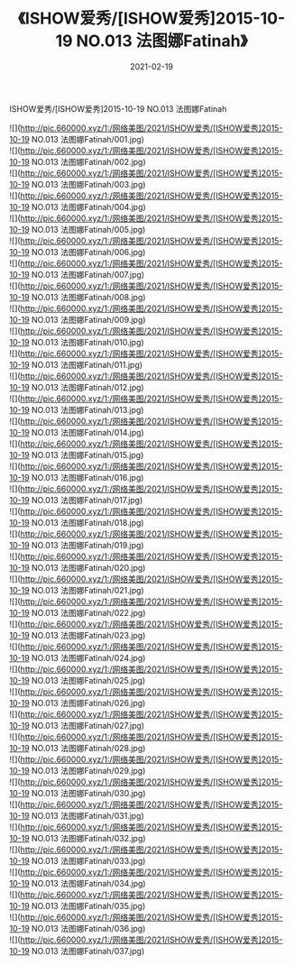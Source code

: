 ﻿---
layout: post
title:  《ISHOW爱秀/[ISHOW爱秀]2015-10-19 NO.013 法图娜Fatinah》
date:   2021-02-19
img: http://pic.660000.xyz/1:/网络美图/2021/ISHOW爱秀/[ISHOW爱秀]2015-10-19 NO.013 法图娜Fatinah/000.jpg
categories: [美女, 清纯, 唯美]
---

ISHOW爱秀/[ISHOW爱秀]2015-10-19 NO.013 法图娜Fatinah

 ![](http://pic.660000.xyz/1:/网络美图/2021/ISHOW爱秀/[ISHOW爱秀]2015-10-19 NO.013 法图娜Fatinah/001.jpg) <br>![](http://pic.660000.xyz/1:/网络美图/2021/ISHOW爱秀/[ISHOW爱秀]2015-10-19 NO.013 法图娜Fatinah/002.jpg) <br>![](http://pic.660000.xyz/1:/网络美图/2021/ISHOW爱秀/[ISHOW爱秀]2015-10-19 NO.013 法图娜Fatinah/003.jpg) <br>![](http://pic.660000.xyz/1:/网络美图/2021/ISHOW爱秀/[ISHOW爱秀]2015-10-19 NO.013 法图娜Fatinah/004.jpg) <br>![](http://pic.660000.xyz/1:/网络美图/2021/ISHOW爱秀/[ISHOW爱秀]2015-10-19 NO.013 法图娜Fatinah/005.jpg) <br>![](http://pic.660000.xyz/1:/网络美图/2021/ISHOW爱秀/[ISHOW爱秀]2015-10-19 NO.013 法图娜Fatinah/006.jpg) <br>![](http://pic.660000.xyz/1:/网络美图/2021/ISHOW爱秀/[ISHOW爱秀]2015-10-19 NO.013 法图娜Fatinah/007.jpg) <br>![](http://pic.660000.xyz/1:/网络美图/2021/ISHOW爱秀/[ISHOW爱秀]2015-10-19 NO.013 法图娜Fatinah/008.jpg) <br>![](http://pic.660000.xyz/1:/网络美图/2021/ISHOW爱秀/[ISHOW爱秀]2015-10-19 NO.013 法图娜Fatinah/009.jpg) <br>![](http://pic.660000.xyz/1:/网络美图/2021/ISHOW爱秀/[ISHOW爱秀]2015-10-19 NO.013 法图娜Fatinah/010.jpg) <br>![](http://pic.660000.xyz/1:/网络美图/2021/ISHOW爱秀/[ISHOW爱秀]2015-10-19 NO.013 法图娜Fatinah/011.jpg) <br>![](http://pic.660000.xyz/1:/网络美图/2021/ISHOW爱秀/[ISHOW爱秀]2015-10-19 NO.013 法图娜Fatinah/012.jpg) <br>![](http://pic.660000.xyz/1:/网络美图/2021/ISHOW爱秀/[ISHOW爱秀]2015-10-19 NO.013 法图娜Fatinah/013.jpg) <br>![](http://pic.660000.xyz/1:/网络美图/2021/ISHOW爱秀/[ISHOW爱秀]2015-10-19 NO.013 法图娜Fatinah/014.jpg) <br>![](http://pic.660000.xyz/1:/网络美图/2021/ISHOW爱秀/[ISHOW爱秀]2015-10-19 NO.013 法图娜Fatinah/015.jpg) <br>![](http://pic.660000.xyz/1:/网络美图/2021/ISHOW爱秀/[ISHOW爱秀]2015-10-19 NO.013 法图娜Fatinah/016.jpg) <br>![](http://pic.660000.xyz/1:/网络美图/2021/ISHOW爱秀/[ISHOW爱秀]2015-10-19 NO.013 法图娜Fatinah/017.jpg) <br>![](http://pic.660000.xyz/1:/网络美图/2021/ISHOW爱秀/[ISHOW爱秀]2015-10-19 NO.013 法图娜Fatinah/018.jpg) <br>![](http://pic.660000.xyz/1:/网络美图/2021/ISHOW爱秀/[ISHOW爱秀]2015-10-19 NO.013 法图娜Fatinah/019.jpg) <br>![](http://pic.660000.xyz/1:/网络美图/2021/ISHOW爱秀/[ISHOW爱秀]2015-10-19 NO.013 法图娜Fatinah/020.jpg) <br>![](http://pic.660000.xyz/1:/网络美图/2021/ISHOW爱秀/[ISHOW爱秀]2015-10-19 NO.013 法图娜Fatinah/021.jpg) <br>![](http://pic.660000.xyz/1:/网络美图/2021/ISHOW爱秀/[ISHOW爱秀]2015-10-19 NO.013 法图娜Fatinah/022.jpg) <br>![](http://pic.660000.xyz/1:/网络美图/2021/ISHOW爱秀/[ISHOW爱秀]2015-10-19 NO.013 法图娜Fatinah/023.jpg) <br>![](http://pic.660000.xyz/1:/网络美图/2021/ISHOW爱秀/[ISHOW爱秀]2015-10-19 NO.013 法图娜Fatinah/024.jpg) <br>![](http://pic.660000.xyz/1:/网络美图/2021/ISHOW爱秀/[ISHOW爱秀]2015-10-19 NO.013 法图娜Fatinah/025.jpg) <br>![](http://pic.660000.xyz/1:/网络美图/2021/ISHOW爱秀/[ISHOW爱秀]2015-10-19 NO.013 法图娜Fatinah/026.jpg) <br>![](http://pic.660000.xyz/1:/网络美图/2021/ISHOW爱秀/[ISHOW爱秀]2015-10-19 NO.013 法图娜Fatinah/027.jpg) <br>![](http://pic.660000.xyz/1:/网络美图/2021/ISHOW爱秀/[ISHOW爱秀]2015-10-19 NO.013 法图娜Fatinah/028.jpg) <br>![](http://pic.660000.xyz/1:/网络美图/2021/ISHOW爱秀/[ISHOW爱秀]2015-10-19 NO.013 法图娜Fatinah/029.jpg) <br>![](http://pic.660000.xyz/1:/网络美图/2021/ISHOW爱秀/[ISHOW爱秀]2015-10-19 NO.013 法图娜Fatinah/030.jpg) <br>![](http://pic.660000.xyz/1:/网络美图/2021/ISHOW爱秀/[ISHOW爱秀]2015-10-19 NO.013 法图娜Fatinah/031.jpg) <br>![](http://pic.660000.xyz/1:/网络美图/2021/ISHOW爱秀/[ISHOW爱秀]2015-10-19 NO.013 法图娜Fatinah/032.jpg) <br>![](http://pic.660000.xyz/1:/网络美图/2021/ISHOW爱秀/[ISHOW爱秀]2015-10-19 NO.013 法图娜Fatinah/033.jpg) <br>![](http://pic.660000.xyz/1:/网络美图/2021/ISHOW爱秀/[ISHOW爱秀]2015-10-19 NO.013 法图娜Fatinah/034.jpg) <br>![](http://pic.660000.xyz/1:/网络美图/2021/ISHOW爱秀/[ISHOW爱秀]2015-10-19 NO.013 法图娜Fatinah/035.jpg) <br>![](http://pic.660000.xyz/1:/网络美图/2021/ISHOW爱秀/[ISHOW爱秀]2015-10-19 NO.013 法图娜Fatinah/036.jpg) <br>![](http://pic.660000.xyz/1:/网络美图/2021/ISHOW爱秀/[ISHOW爱秀]2015-10-19 NO.013 法图娜Fatinah/037.jpg) <br>